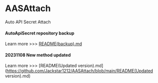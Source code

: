 # AASAttach
Auto API Secret Attach
#### AutoApiSecret repository backup
Learn more >>> [README(backup).md](https://github.com/Jackstar1212/AASAttach/blob/main/README(backup).md)

#### 20231108 New method updated
Learn more >>> [README(Updated version).md](https://github.com/Jackstar1212/AASAttach/blob/main/README(Updated version).md)
